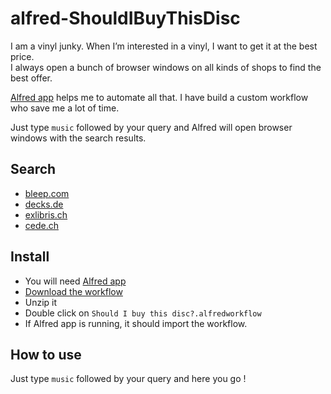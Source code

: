 alfred-ShouldIBuyThisDisc
=========================

I am a vinyl junky. When I’m interested in a vinyl, I want to get it at the best price.  
I always open a bunch of browser windows on all kinds of shops to find the best offer.

[Alfred app](http://www.alfredapp.com/) helps me to automate all that. I have build a custom workflow who save me a lot of time.

Just type `music` followed by your query and Alfred will open browser windows with the search results.

## Search

- [bleep.com](http://www.bleep.com)
- [decks.de](http://www.decks.de)
- [exlibris.ch](http://www.exlibris.ch)
- [cede.ch](http://www.cede.ch)

## Install

- You will need [Alfred app](http://www.alfredapp.com/)
- [Download the workflow](https://github.com/alienlebarge/alfred-ShouldIBuyThisDisc/archive/master.zip)
- Unzip it
- Double click on `Should I buy this disc?.alfredworkflow`
- If Alfred app is running, it should import the workflow.

## How to use

Just type `music` followed by your query and here you go !